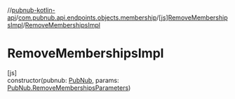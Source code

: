//[pubnub-kotlin-api](../../../index.md)/[com.pubnub.api.endpoints.objects.membership](../index.md)/[[js]RemoveMembershipsImpl](index.md)/[RemoveMembershipsImpl](-remove-memberships-impl.md)

# RemoveMembershipsImpl

[js]\
constructor(pubnub: [PubNub](../../[root]/-pub-nub/index.md), params: [PubNub.RemoveMembershipsParameters](../../[root]/-pub-nub/-remove-memberships-parameters/index.md))
